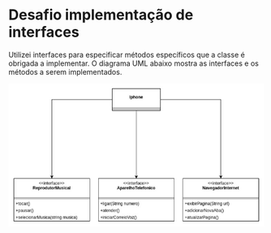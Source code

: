 # Desafio implementação de interfaces



Utilizei interfaces para especificar métodos específicos que a classe é obrigada a implementar. O diagrama UML abaixo mostra as interfaces e os métodos a serem implementados.



![Diagrama UML](https://raw.githubusercontent.com/RenatoHiga/dio-desafio-poo/master/UML_Iphone.jpg)
